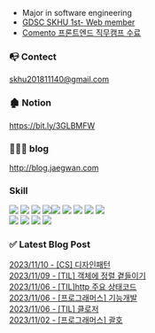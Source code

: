 

* Major in software engineering
* <a href="https://github.com/GDSC-SKHU">GDSC SKHU 1st- Web member</a>
* <a href="https://user-images.githubusercontent.com/50818389/208008419-a0706e72-0ee6-4ab2-957c-deed0abeded4.png">Comento 프론트엔드 직무캠프 수료</a>

### 📭 Contect 
skhu201811140@gmail.com

### 🏚 Notion
https://bit.ly/3GLBMFW

### 👨🏻‍💻 blog
http://blog.jaegwan.com

### Skill
<img src="https://img.shields.io/badge/React-9cf?style=flat-square&logo=react&logoColor=white"/>  <img src="https://img.shields.io/badge/Next.js-000?style=flat-square&logo=next.js&logoColor=white"/> <img src="https://img.shields.io/badge/javascript-yellow?style=flat-square&logo=javascript&logoColor=white"/> 
<img src="https://img.shields.io/badge/typescript-blue?style=flat-square&logo=typescript&logoColor=skyblue"/><img src="https://img.shields.io/badge/redux-white?style=flat-square&logo=redux&logoColor=purple"/>
<img src="https://img.shields.io/badge/styled_components-black?style=flat-square&logo=styledcomponents&logoColor=pink"/> <img src="https://img.shields.io/badge/recoil-grey?style=flat-square&logo=recoil&logoColor=skyblue"/>
<img src="https://img.shields.io/badge/react_query-black?style=flat-square&logo=reactquery&logoColor=skyblue"/>
<img src="https://img.shields.io/badge/ReactNative-ccf?style=flat-square&logo=react&logoColor=white"/>
</br><img src="https://img.shields.io/badge/Spring-green?style=flat-square&logo=Spring&logoColor=white"/>
    <img src="https://img.shields.io/badge/MySQL-4479A1?style=flat&logo=MySQL&logoColor=white">
<img src="https://img.shields.io/badge/Redis-DC382D?style=flat&logo=Redis&logoColor=white">
<img src="https://img.shields.io/badge/SQLite-003B57?style=flat&logo=SQLite&logoColor=white">

### ✅ Latest Blog Post

[2023/11/10 - [CS] 디자인패턴](https://kjk5.tistory.com/116) <br/>
[2023/11/09 - [TIL] 객체에 정렬 곁들이기](https://kjk5.tistory.com/115) <br/>
[2023/11/06 - [TIL]http 주요 상태코드](https://kjk5.tistory.com/114) <br/>
[2023/11/06 - [프로그래머스] 기능개발](https://kjk5.tistory.com/113) <br/>
[2023/11/06 - [TIL] 클로저](https://kjk5.tistory.com/112) <br/>
[2023/11/02 - [프로그래머스] 괄호](https://kjk5.tistory.com/111) <br/>
